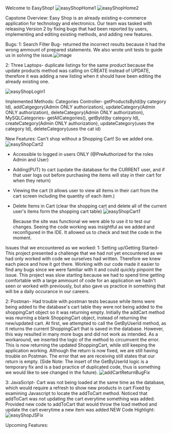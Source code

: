 Welcome to EasyShop!
![easyShopHome1](https://github.com/paulmlaviwa/EasyShop/assets/146879419/a3f988ad-2a96-4e30-8846-1304e0667df3)
![easyShopHome2](https://github.com/paulmlaviwa/EasyShop/assets/146879419/76455ed3-8f87-4bcf-888a-df12bba154eb)

Capstone Overview:
  Easy Shop is an already existing e-commerce application for technology and electronics. Our team was tasked with releasing Version 2 by fixing bugs that had been reported by users, implementing and editing existing methods, and adding new features.

  Bugs: 
  1: Search Filter Bug- returned the incorrect results because it had the wrong ammount of prepared statements. We also wrote unit tests to guide us in solving the issue.![image](https://github.com/paulmlaviwa/EasyShop/assets/146879419/38f0be1a-b0b6-45aa-bd5c-24b794072812)
  
  2: Three Laptops- duplicate listings for the same product because the update products method was calling on CREATE instead of UPDATE, therefore it was adding a new listing when it should have been editing the already existing one.

 ![easyShopLogin1](https://github.com/paulmlaviwa/EasyShop/assets/146879419/c6990c86-720d-436a-9ec6-010c588e88a5)  
 
Implemented Methods: 
Categories Controller- getProductsById(by category Id), addCatgegory(Admin ONLY authorization), updateCategory(Admin ONLY authorization), deleteCategory(Admin ONLY authorization), 
MySQLCategories- getAllCategories(), getById(by category Id), createCategory(Admin ONLY authorization), updateCategory(uses the category Id), deleteCategory(uses the cat id)


New Features: 
Can't shop without a Shopping Cart! So we added one. 
![easyShopCart2](https://github.com/paulmlaviwa/EasyShop/assets/146879419/63c4c450-0c50-4d87-8ec0-4c7c97d4e3ec)

- Accessible to logged in users ONLY (@PreAuthorized for the roles Admin and User)
- Adding(PUT) to cart (update the database for the CURRENT user, and if that user logs out before purchasing the items will stay in their cart for when they return)
- Viewing the cart (it allows user to view all items in their cart from the cart screen including the quantity of each item.)
- Delete Items in Cart (clear the shopping cart and delete all of the current user's items form the shopping cart table)
  ![easyShopCart1](https://github.com/paulmlaviwa/EasyShop/assets/146879419/8371df4c-24bf-427e-9e30-3ed62e3940bf)


  Because the site was functional we were able to use it to test our changes. Seeing the code working was insightful as we added and reconfigured in the IDE. It allowed us to check and test the code in the moment.
  
Issues that we encountered as we worked: 
  1: Setting up/Getting Started- This project presented a challenge that we had not yet encountered as we had only worked with code we ourselves had written. Therefore we knew each piece and how it got there. Working with our code made it easier to find any bugs since we were familiar with it and could quickly pinpoint the issue. This project was slow starting because we had to spend time getting comfortable with a large ammount of code for an application we hadn't seen or worked with previously, but also gave us practice in something that will be a daily occurance in our careers.
  
  2: Postman- Had trouble with postman tests because while items were being added to the database's cart table they were not being added to the shoppingCart object so it was returning empty. Initially the addCart method was reurning a blank ShoppingCart object, instead of returning the new/updated cart. At first, we attempted to call the GetByUserId method, as it returns the current ShoppingCart that is saved in the database. However, this way resulted in many more bugs and did not work as intended. As a workaround, we inserted the logic of the method to circumvent the error. This is now returning the updated ShoppingCart, while still keeping the application working. Although the return is now fixed,  we are still having trouble on Postman. The error that we are receiving still states that our return is empty. (Side Note: The insert of the GetByUserId logic is a temporary fix and is a bad practice of duplicated code, thus is something we would like to see changed in the future).
  ![addCartReturnBugFix](https://github.com/paulmlaviwa/EasyShop/assets/146879419/949d563b-73df-4997-84f9-a72b905835fc)


  3: JavaScript-  Cart was not being loaded at the same time as the database, which would require a refresh to show new products in cart
Fixed by examining Javascript to locate the addToCart method. Noticed that addToCart was not updating the cart everytime something was added. Provided new code to addToCart that would throw the load method and update the cart everytime a new item was added
NEW
  Code Highlight:
![easyShopJSFix](https://github.com/paulmlaviwa/EasyShop/assets/146879419/82cc046e-a894-428f-838d-fd4b3e56373b)

Upcoming Features:
  
  

 
